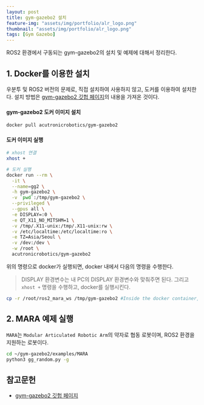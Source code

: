 ```yaml
---
layout: post
title: gym-gazebo2 설치
feature-img: "assets/img/portfolio/alr_logo.png"
thumbnail: "assets/img/portfolio/alr_logo.png"
tags: [Gym Gazebo]
---
```


ROS2 환경에서 구동되는 gym-gazebo2의 설치 및 예제에 대해서 정리한다.

## 1. Docker를 이용한 설치

우분투 및 ROS2 버전의 문제로, 직접 설치하여 사용하지 않고, 도커를 이용하여 설치한다. 설치 방법은 [gym-gazebo2 깃헙 페이지](https://github.com/AcutronicRobotics/gym-gazebo2/blob/dashing/docker/README.md)의 내용을 가져온 것이다.

#### gym-gazebo2 도커 이미지 설치

```bash
docker pull acutronicrobotics/gym-gazebo2
```

#### 도커 이미지 실행

```bash
# xhost 연결
xhost +

# 도커 실행
docker run --rm \
  -it \
  --name=gg2 \
  -h gym-gazebo2 \
  -v `pwd`:/tmp/gym-gazebo2 \
  --privileged \
  --gpus all \
  -e DISPLAY=:0 \
  -e QT_X11_NO_MITSHM=1 \
  -v /tmp/.X11-unix:/tmp/.X11-unix:rw \
  -v /etc/localtime:/etc/localtime:ro \
  -e TZ=Asia/Seoul \
  -v /dev:/dev \
  -w /root \
  acutronicrobotics/gym-gazebo2
```

위의 명령으로 docker가 실행되면, docker 내에서 다음의 명령을 수행한다.

> DISPLAY 환경변수는 내 PC의 DISPLAY 환경변수와 맞춰주면 된다. 그리고 `xhost +` 명령을 수행하고, docker를 실행시킨다.

```bash
cp -r /root/ros2_mara_ws /tmp/gym-gazebo2 #Inside the docker container, used to load visual models
```

## 2. MARA 예제 실행

`MARA`는 `Modular Articulated Robotic Arm`의 약자로 협동 로봇이며, ROS2 환경을 지원하는 로봇이다.

```bash
cd ~/gym-gazebo2/examples/MARA
python3 gg_random.py -g
```

## 참고문헌

- [gym-gazebo2 깃헙 페이지](https://github.com/AcutronicRobotics/gym-gazebo2)
